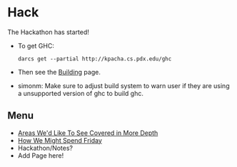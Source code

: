 # Hack


The Hackathon has started!

- To get GHC:

  ```wiki
  darcs get --partial http://kpacha.cs.pdx.edu/ghc
  ```

- Then see the [Building](building) page.
- simonm: Make sure to adjust build system to warn user if they are using a unsupported version of ghc to build ghc.

## Menu

- [Areas We'd Like To See Covered in More Depth](more-depth)
- [How We Might Spend Friday](friday-ideas)
- Hackathon/Notes?
- Add Page here!
